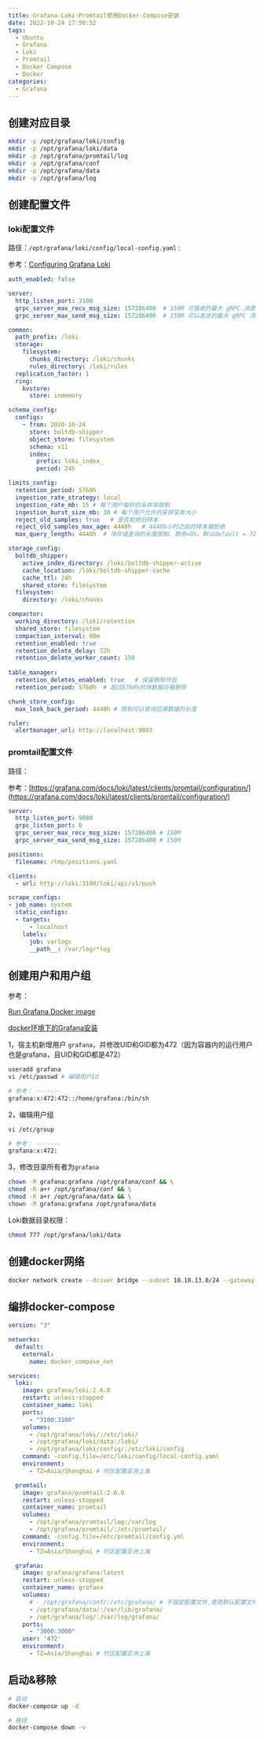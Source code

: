 ```yaml
---
title: Grafana-Loki-Promtail使用Docker-Compose安装
date: 2022-10-24 17:50:52
tags:
  - Ubuntu
  - Grafana
  - Loki
  - Promtail
  - Docker Compose
  - Docker
categories:
  - Grafana
---
```


## 创建对应目录

```sh
mkdir -p /opt/grafana/loki/config
mkdir -p /opt/grafana/loki/data
mkdir -p /opt/grafana/promtail/log
mkdir -p /opt/grafana/conf
mkdir -p /opt/grafana/data
mkdir -p /opt/grafana/log
```

## 创建配置文件

### loki配置文件

路径：`/opt/grafana/loki/config/local-config.yaml` :

参考：[Configuring Grafana Loki](https://grafana.com/docs/loki/latest/configuration/)

<!--more-->
```yml
auth_enabled: false

server:
  http_listen_port: 3100
  grpc_server_max_recv_msg_size: 157286400  # 150M 可接收的最大 gRPC 消息大小
  grpc_server_max_send_msg_size: 157286400  # 150M 可以发送的最大 gRPC 消息大小

common:
  path_prefix: /loki
  storage:
    filesystem:
      chunks_directory: /loki/chunks
      rules_directory: /loki/rules
  replication_factor: 1
  ring:
    kvstore:
      store: inmemory

schema_config:
  configs:
    - from: 2020-10-24
      store: boltdb-shipper
      object_store: filesystem
      schema: v11
      index:
        prefix: loki_index_
        period: 24h

limits_config:
  retention_period: 5760h
  ingestion_rate_strategy: local  
  ingestion_rate_mb: 15 # 每个用户每秒的采样率限制
  ingestion_burst_size_mb: 30 # 每个用户允许的采样突发大小
  reject_old_samples: true   # 是否拒绝旧样本
  reject_old_samples_max_age: 4440h   # 4440h小时之前的样本被拒绝
  max_query_length: 4440h  # 块存储查询的长度限制。禁用=0h，默认default = 721h

storage_config:
  boltdb_shipper:
    active_index_directory: /loki/boltdb-shipper-active
    cache_location: /loki/boltdb-shipper-cache
    cache_ttl: 24h
    shared_store: filesystem
  filesystem:
    directory: /loki/chunks

compactor:
  working_directory: /loki/retention
  shared_store: filesystem
  compaction_interval: 60m
  retention_enabled: true
  retention_delete_delay: 72h
  retention_delete_worker_count: 150
  
table_manager:
  retention_deletes_enabled: true   # 保留删除开启
  retention_period: 5760h  # 超过5760h的块数据将被删除

chunk_store_config:
  max_look_back_period: 4440h # 限制可以查询回溯数据的长度

ruler:
  alertmanager_url: http://localhost:9093
```

### promtail配置文件

路径：

参考：[https://grafana.com/docs/loki/latest/clients/promtail/configuration/](https://grafana.com/docs/loki/latest/clients/promtail/configuration/)

```yml
server:
  http_listen_port: 9080
  grpc_listen_port: 0
  grpc_server_max_recv_msg_size: 157286400 # 150M
  grpc_server_max_send_msg_size: 157286400 # 150M

positions:
  filename: /tmp/positions.yaml

clients:
  - url: http://loki:3100/loki/api/v1/push

scrape_configs:
- job_name: system
  static_configs:
  - targets:
      - localhost
    labels:
      job: varlogs
      __path__: /var/log/*log
```

## 创建用户和用户组

参考：

[Run Grafana Docker image](https://grafana.com/docs/grafana/latest/setup-grafana/installation/docker/)

[docker环境下的Grafana安装](https://www.cnblogs.com/sfccl/p/12936282.html)

1，宿主机新增用户 `grafana`，并修改UID和GID都为472（因为容器内的运行用户也是grafana，且UID和GID都是472）

```sh
useradd grafana
vi /etc/passwd # 编辑用户Id

# 参考： -------
grafana:x:472:472::/home/grafana:/bin/sh
```

2，编辑用户组

```sh
vi /etc/group

# 参考： -------
grafana:x:472:
```

3，修改目录所有者为`grafana`

```sh
chown -R grafana:grafana /opt/grafana/conf && \
chmod -R a+r /opt/grafana/conf && \
chmod -R a+r /opt/grafana/data && \
chown -R grafana:grafana /opt/grafana/data
```

Loki数据目录权限：

```sh
chmod 777 /opt/grafana/loki/data
```

## 创建docker网络

```sh
docker network create --driver bridge --subnet 10.10.13.0/24 --gateway 10.10.13.1 docker_compose_net
```

## 编排docker-compose

```yml
version: "3"

networks:
  default:
    external:
      name: docker_compose_net

services:
  loki:
    image: grafana/loki:2.6.0
    restart: unless-stopped
    container_name: loki
    ports:
      - "3100:3100"
    volumes:
      - /opt/grafana/loki/:/etc/loki/
      - /opt/grafana/loki/data:/loki/
      - /opt/grafana/loki/config/:/etc/loki/config
    command: -config.file=/etc/loki/config/local-config.yaml
    environment:
      - TZ=Asia/Shanghai # 时区配置亚洲上海

  promtail:
    image: grafana/promtail:2.6.0
    restart: unless-stopped
    container_name: promtail
    volumes:
      - /opt/grafana/promtail/log:/var/log
      - /opt/grafana/promtail/:/etc/promtail/
    command: -config.file=/etc/promtail/config.yml
    environment:
      - TZ=Asia/Shanghai # 时区配置亚洲上海

  grafana:
    image: grafana/grafana:latest
    restart: unless-stopped
    container_name: grafana
    volumes:
      # - /opt/grafana/conf/:/etc/grafana/ # 不指定配置文件,使用默认配置文件
      - /opt/grafana/data/:/var/lib/grafana/
      - /opt/grafana/log/:/var/log/grafana/
    ports:
      - "3000:3000"
    user: '472'
    environment:
      - TZ=Asia/Shanghai # 时区配置亚洲上海
```

## 启动&移除

```sh
# 启动
docker-compose up -d

# 移除
docker-compose down -v
```
